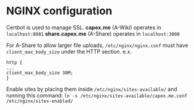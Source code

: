 # NGINX configuration
Certbot is used to manage SSL.
**capex.me** (A-Wiki) operates in `localhost:8081`
**share.capex.me** (A-Share) operates in `localhost:3000`

For A-Share to allow larger file uploads, `/etc/nginx/nginx.conf` must have `client_max_body_size` under the HTTP section.
e.x.
```
http {
...
client_max_body_size 30M;
}
```

Enable sites by placing them inside `/etc/nginx/sites-available/` and running this command:
`ln -s /etc/nginx/sites-available/capex.me.conf /etc/nginx/sites-enabled/`